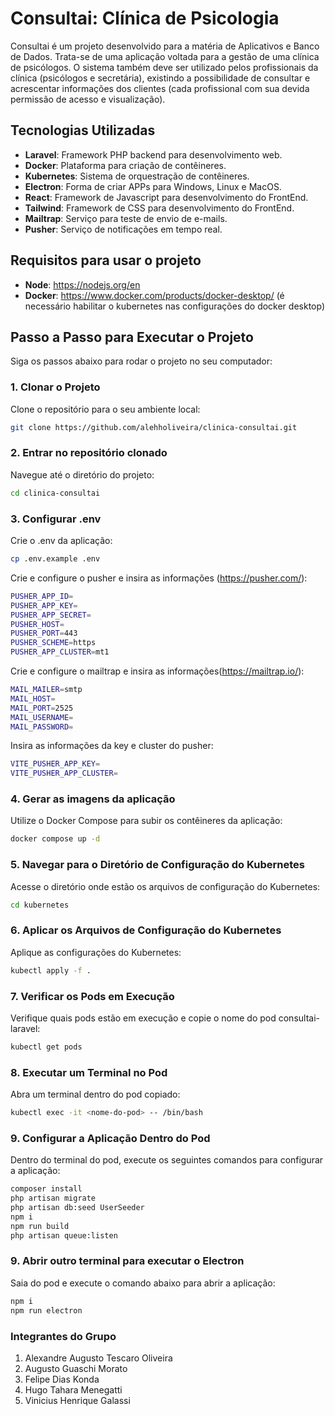 # Consultai: Clínica de Psicologia

Consultai é um projeto desenvolvido para a matéria de Aplicativos e Banco de Dados. Trata-se de uma aplicação voltada para a gestão de uma clínica de psicólogos.
O sistema também deve ser utilizado pelos profissionais da clínica (psicólogos e
secretária), existindo a possibilidade de consultar e acrescentar informações dos clientes (cada
profissional com sua devida permissão de acesso e visualização).

## Tecnologias Utilizadas

- **Laravel**: Framework PHP backend para desenvolvimento web.
- **Docker**: Plataforma para criação de contêineres.
- **Kubernetes**: Sistema de orquestração de contêineres.
- **Electron**: Forma de criar APPs para Windows, Linux e MacOS.
- **React**: Framework de Javascript para desenvolvimento do FrontEnd.
- **Tailwind**: Framework de CSS para desenvolvimento do FrontEnd.
- **Mailtrap**: Serviço para teste de envio de e-mails.
- **Pusher**: Serviço de notificações em tempo real.

## Requisitos para usar o projeto
- **Node**:  https://nodejs.org/en
- **Docker**: https://www.docker.com/products/docker-desktop/ (é necessário habilitar o kubernetes nas configurações do docker desktop)


## Passo a Passo para Executar o Projeto

Siga os passos abaixo para rodar o projeto no seu computador:

### 1. Clonar o Projeto

Clone o repositório para o seu ambiente local:

```bash
git clone https://github.com/alehholiveira/clinica-consultai.git
```

### 2. Entrar no repositório clonado

Navegue até o diretório do projeto:

```bash
cd clinica-consultai
```
### 3. Configurar .env

Crie o .env da aplicação:

```bash
cp .env.example .env
```

Crie e configure o pusher e insira as informações (https://pusher.com/):

```bash
PUSHER_APP_ID=
PUSHER_APP_KEY=
PUSHER_APP_SECRET=
PUSHER_HOST=
PUSHER_PORT=443
PUSHER_SCHEME=https
PUSHER_APP_CLUSTER=mt1
```

Crie e configure o mailtrap e insira as informações(https://mailtrap.io/):

```bash
MAIL_MAILER=smtp
MAIL_HOST=
MAIL_PORT=2525
MAIL_USERNAME=
MAIL_PASSWORD=
```

Insira as informações da key e cluster do pusher:

```bash
VITE_PUSHER_APP_KEY=
VITE_PUSHER_APP_CLUSTER=
```

### 4. Gerar as imagens da aplicação

Utilize o Docker Compose para subir os contêineres da aplicação:

```bash
docker compose up -d
```
### 5. Navegar para o Diretório de Configuração do Kubernetes

Acesse o diretório onde estão os arquivos de configuração do Kubernetes:

```bash
cd kubernetes
```
### 6. Aplicar os Arquivos de Configuração do Kubernetes

Aplique as configurações do Kubernetes:

```bash
kubectl apply -f .
```
### 7. Verificar os Pods em Execução

Verifique quais pods estão em execução e copie o nome do pod consultai-laravel:

```bash
kubectl get pods
```
### 8. Executar um Terminal no Pod

Abra um terminal dentro do pod copiado:

```bash
kubectl exec -it <nome-do-pod> -- /bin/bash
```
### 9. Configurar a Aplicação Dentro do Pod

Dentro do terminal do pod, execute os seguintes comandos para configurar a aplicação:

```bash
composer install
php artisan migrate
php artisan db:seed UserSeeder
npm i
npm run build
php artisan queue:listen
```
### 9. Abrir outro terminal para executar o Electron

Saia do pod e execute o comando abaixo para abrir a aplicação:

```bash
npm i
npm run electron
```
### Integrantes do Grupo
1. Alexandre Augusto Tescaro Oliveira
2. Augusto Guaschi Morato
3. Felipe Dias Konda
4. Hugo Tahara Menegatti
5. Vinicius Henrique Galassi
